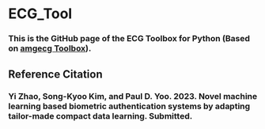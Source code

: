 # ECG_Tool
### This is the GitHub page of the ECG Toolbox for Python (Based on [amgecg Toolbox](https://github.com/amangkim/amgecg_toolbox?tab=readme-ov-file#youtube-demo-httpsyoutubetexym7gzz3c)).
## Reference Citation
### Yi Zhao, Song-Kyoo Kim, and Paul D. Yoo. 2023. Novel machine learning based biometric authentication systems by adapting tailor-made compact data learning. Submitted.
